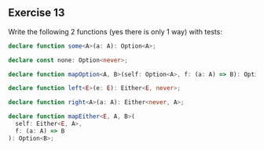 ## Exercise 13

Write the following 2 functions (yes there is only 1 way) with tests:

```ts
declare function some<A>(a: A): Option<A>;

declare const none: Option<never>;

declare function mapOption<A, B>(self: Option<A>, f: (a: A) => B): Option<B>;

declare function left<E>(e: E): Either<E, never>;

declare function right<A>(a: A): Either<never, A>;

declare function mapEither<E, A, B>(
  self: Either<E, A>,
  f: (a: A) => B
): Option<B>;
```

